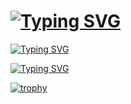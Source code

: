 # [![Typing SVG](https://readme-typing-svg.herokuapp.com?font=Fira+Code&size=40&duration=3000&pause=999999999999&color=EE82EE&multiline=true&width=435&height=60&lines=Hi%2C++I'm+Nikita+%F0%9F%91%8B)](https://git.io/typing-svg)

[![Typing SVG](https://readme-typing-svg.herokuapp.com?font=Fira+Code&duration=4500&pause=250&color=EE82EE%09&width=435&height=30&lines=Education%3A+;Technical+University+of+Ko%C5%A1ice)](https://git.io/typing-svg)

[![Typing SVG](https://readme-typing-svg.herokuapp.com?font=Fira+Code&duration=4500&pause=250&color=EE82EE&width=435&height=30&lines=Studying%3A;Intelligent+systems)](https://git.io/typing-svg)

[![trophy](https://github-profile-trophy.vercel.app/?username=CoolmixZero)](https://github.com/ryo-ma/github-profile-trophy)
